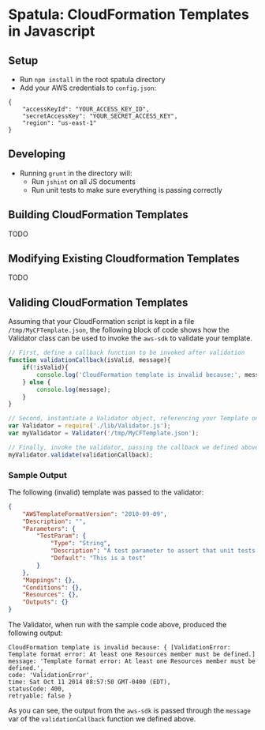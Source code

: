 # Spatula: CloudFormation Templates in Javascript

## Setup
+ Run `npm install` in the root spatula directory
+ Add your AWS credentials to `config.json`:
```
{
    "accessKeyId": "YOUR_ACCESS_KEY_ID",
    "secretAccessKey": "YOUR_SECRET_ACCESS_KEY",
    "region": "us-east-1"
}
```

## Developing
+ Running `grunt` in the directory will:
    - Run `jshint` on all JS documents
    - Run unit tests to make sure everything is passing correctly

## Building CloudFormation Templates
TODO

## Modifying Existing Cloudformation Templates
TODO

## Validing CloudFormation Templates
Assuming that your CloudFormation script is kept in a file `/tmp/MyCFTemplate.json`,
the following block of code shows how the Validator class can be used to invoke
the `aws-sdk` to validate your template.

```javascript
// First, define a callback function to be invoked after validation
function validationCallback(isValid, message){
    if(!isValid){
        console.log('CloudFormation template is invalid because:', message);
    } else {
        console.log(message);
    }
}

// Second, instantiate a Validator object, referencing your Template on the local filesystem
var Validator = require('./lib/Validator.js');
var myValidator = Validator('/tmp/MyCFTemplate.json');

// Finally, invoke the validator, passing the callback we defined above
myValidator.validate(validationCallback);
```

### Sample Output
The following (invalid) template was passed to the validator:

```json
{
    "AWSTemplateFormatVersion": "2010-09-09",
    "Description": "",
    "Parameters": {
        "TestParam": {
            "Type": "String",
            "Description": "A test parameter to assert that unit tests work correctly",
            "Default": "This is a test"
        }
    },
    "Mappings": {},
    "Conditions": {},
    "Resources": {},
    "Outputs": {}
}
```

The Validator, when run with the sample code above, produced the following output:

```
CloudFormation template is invalid because: { [ValidationError: Template format error: At least one Resources member must be defined.]
message: 'Template format error: At least one Resources member must be defined.',
code: 'ValidationError',
time: Sat Oct 11 2014 08:57:50 GMT-0400 (EDT),
statusCode: 400,
retryable: false }
```

As you can see, the output from the `aws-sdk` is passed through the
`message` var of the `validationCallback` function we defined above.
